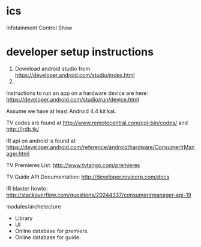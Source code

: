 # ics
Infotainment Control Show

# developer setup instructions

1. Download android studio from https://developer.android.com/studio/index.html
2. 

Instructions to run an app on a hardware device are here: https://developer.android.com/studio/run/device.html

Assume we have at least Android 4.4 kit kat.


TV codes are found at http://www.remotecentral.com/cgi-bin/codes/
and http://irdb.tk/

IR api on android is found at https://developer.android.com/reference/android/hardware/ConsumerIrManager.html

TV Premieres List: http://www.tvtango.com/premieres

TV Guide API Documentation: http://developer.rovicorp.com/docs

IR blaster howto: http://stackoverflow.com/questions/20244337/consumerirmanager-api-19

modules/archetecture

- Library
- UI
- Online database for premiers.
- Online database for guide.
